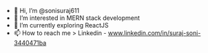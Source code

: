- 👋 Hi, I’m @sonisuraj611
- 👀 I’m interested in MERN stack development
- 🌱 I’m currently exploring ReactJS
- 📫 How to reach me > Linkedin - www.linkedin.com/in/suraj-soni-3440471ba



